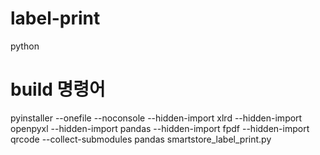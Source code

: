 # label-print
python

# build 명령어
pyinstaller --onefile --noconsole --hidden-import xlrd --hidden-import openpyxl --hidden-import pandas --hidden-import fpdf --hidden-import qrcode --collect-submodules pandas smartstore_label_print.py
